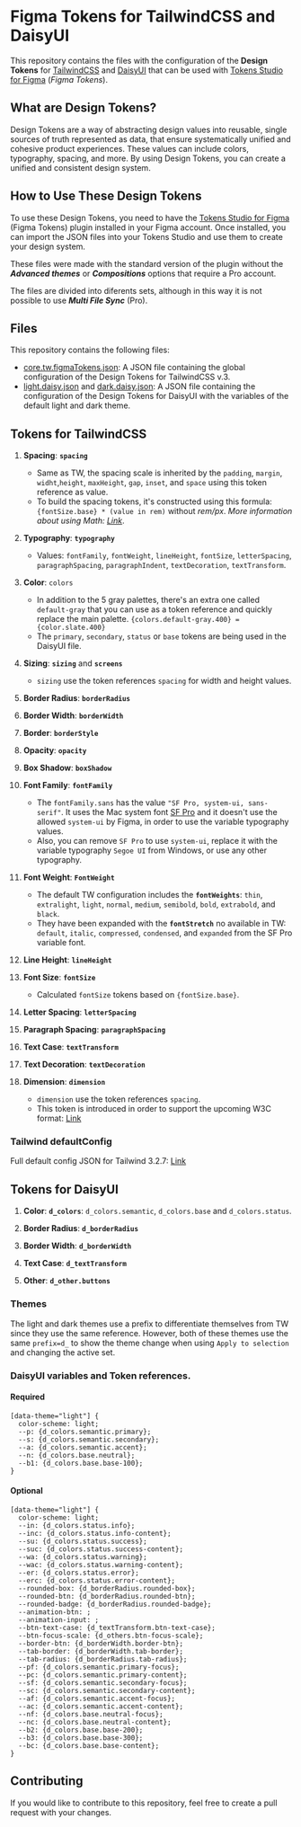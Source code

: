 # Figma Tokens for TailwindCSS and DaisyUI

This repository contains the files with the configuration of the **Design Tokens** for [TailwindCSS](https://tailwindcss.com/) and [DaisyUI](https://daisyui.com/) that can be used with [Tokens Studio for Figma](https://tokens.studio) (*Figma Tokens*).

## What are Design Tokens?

Design Tokens are a way of abstracting design values into reusable, single sources of truth represented as data, that ensure systematically unified and cohesive product experiences. These values can include colors, typography, spacing, and more. By using Design Tokens, you can create a unified and consistent design system.


## How to Use These Design Tokens

To use these Design Tokens, you need to have the [Tokens Studio for Figma](https://tokens.studio) (Figma Tokens) plugin installed in your Figma account. Once installed, you can import the JSON files into your Tokens Studio and use them to create your design system.

These files were made with the standard version of the plugin without the ***Advanced themes*** or ***Compositions*** options that require a Pro account.

The files are divided into diferents sets, although in this way it is not possible to use ***Multi File Sync*** (Pro).

## Files

This repository contains the following files:

- [core.tw.figmaTokens.json](https://github.com/ernestoruperez/eo_design-tokens/blob/master/tailwind/core.tw.figmaTokens.json): A JSON file containing the global configuration of the Design Tokens for TailwindCSS v.3.
- [light.daisy.json](https://github.com/ernestoruperez/eo_design-tokens/blob/master/daisy/light.daisy.figmaTokens.json) and [dark.daisy.json](https://github.com/ernestoruperez/eo_design-tokens/blob/master/daisy/light.daisy.figmaTokens.json): A JSON file containing the configuration of the Design Tokens for DaisyUI with the variables of the default light and dark theme.

## Tokens for TailwindCSS

1. **Spacing**: **`spacing`**

    - Same as TW, the spacing scale is inherited by the `padding`, `margin`, `widht`,`height`, `maxHeight`, `gap`, `inset`, and `space` using this token reference as value.
    - To build the spacing tokens, it's constructed using this formula: `{fontSize.base} * (value in rem)` without *rem/px*. *More information about using Math: [Link](https://docs.tokens.studio/tokens/using-math)*.
    
1. **Typography**: **`typography`**

    - Values: `fontFamily`, `fontWeight`, `lineHeight`, `fontSize`, `letterSpacing`, `paragraphSpacing`, `paragraphIndent`, `textDecoration`, `textTransform`. 

1. **Color**: `colors`

    - In addition to the 5 gray palettes, there's an extra one called `default-gray` that you can use as a token reference and quickly replace the main palette. `{colors.default-gray.400} = {color.slate.400}` 
    - The `primary`, `secondary`, `status` or `base` tokens are being used in the DaisyUI file.
    
1. **Sizing**: **`sizing`** and **`screens`**

    - `sizing` use the token references `spacing` for width and height values.

1. **Border Radius**: **`borderRadius`**

1. **Border Width**: **`borderWidth`**

1. **Border**: **`borderStyle`**

1. **Opacity**: **`opacity`**

1. **Box Shadow**: **`boxShadow`**

1. **Font Family**: **`fontFamily`**
    
    - The `fontFamily.sans` has the value `"SF Pro, system-ui, sans-serif"`. It uses the Mac system font [SF Pro](https://developer.apple.com/fonts/) and it doesn't use the allowed `system-ui` by Figma, in order to use the variable typography values.  
    - Also, you can remove `SF Pro` to use `system-ui`, replace it with the variable typography `Segoe UI` from Windows, or use any other typography.
    
1. **Font Weight**: **`FontWeight`**

    - The default TW configuration includes the **`fontWeights`**: `thin`, `extralight`, `light`, `normal`, `medium`, `semibold`, `bold`, `extrabold`, and `black`.
    - They have been expanded with the **`fontStretch`** no available in TW: `default`, `italic`, `compressed`, `condensed`, and `expanded` from the SF Pro variable font.

1. **Line Height**: **`lineHeight`**

1. **Font Size**: **`fontSize`**

    - Calculated `fontSize` tokens based on `{fontSize.base}`.

1. **Letter Spacing**: **`letterSpacing`**

1. **Paragraph Spacing**: **`paragraphSpacing`**

1. **Text Case**: **`textTransform`**

1. **Text Decoration**: **`textDecoration`**

1. **Dimension**: **`dimension`**

    - `dimension` use the token references `spacing`.
    - This token is introduced in order to support the upcoming W3C format: [Link](https://second-editors-draft.tr.designtokens.org/format/#dimension)

### Tailwind defaultConfig

Full default config JSON for Tailwind 3.2.7: [Link](https://github.com/tailwindlabs/tailwindcss/blob/master/stubs/defaultConfig.stub.js)

## Tokens for DaisyUI

1. **Color**: **`d_colors`**: `d_colors.semantic`, `d_colors.base` and `d_colors.status`.

1. **Border Radius**: **`d_borderRadius`**

1. **Border Width**: **`d_borderWidth`**

1. **Text Case**: **`d_textTransform`**

1. **Other**: **`d_other.buttons`**

### Themes

The light and dark themes use a prefix to differentiate themselves from TW since they use the same reference. However, both of these themes use the same `prefix=d_` to show the theme change when using `Apply to selection` and changing the active set.

### DaisyUI variables and Token references.

#### Required

```
[data-theme="light"] {
  color-scheme: light;
  --p: {d_colors.semantic.primary};
  --s: {d_colors.semantic.secondary};
  --a: {d_colors.semantic.accent};
  --n: {d_colors.base.neutral};
  --b1: {d_colors.base.base-100};
}
```

#### Optional

```
[data-theme="light"] {
  color-scheme: light;
  --in: {d_colors.status.info};
  --inc: {d_colors.status.info-content};
  --su: {d_colors.status.success};
  --suc: {d_colors.status.success-content};
  --wa: {d_colors.status.warning};
  --wac: {d_colors.status.warning-content};
  --er: {d_colors.status.error};
  --erc: {d_colors.status.error-content};
  --rounded-box: {d_borderRadius.rounded-box};
  --rounded-btn: {d_borderRadius.rounded-btn};
  --rounded-badge: {d_borderRadius.rounded-badge};
  --animation-btn: ;
  --animation-input: ;
  --btn-text-case: {d_textTransform.btn-text-case};
  --btn-focus-scale: {d_others.btn-focus-scale};
  --border-btn: {d_borderWidth.border-btn};
  --tab-border: {d_borderWidth.tab-border};
  --tab-radius: {d_borderRadius.tab-radius};
  --pf: {d_colors.semantic.primary-focus};
  --pc: {d_colors.semantic.primary-content};
  --sf: {d_colors.semantic.secondary-focus};
  --sc: {d_colors.semantic.secondary-content};
  --af: {d_colors.semantic.accent-focus};
  --ac: {d_colors.semantic.accent-content};
  --nf: {d_colors.base.neutral-focus};
  --nc: {d_colors.base.neutral-content};
  --b2: {d_colors.base.base-200};
  --b3: {d_colors.base.base-300};
  --bc: {d_colors.base.base-content};
}
```


## Contributing

If you would like to contribute to this repository, feel free to create a pull request with your changes.